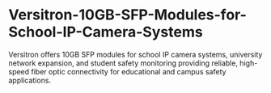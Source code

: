 # Versitron-10GB-SFP-Modules-for-School-IP-Camera-Systems
Versitron offers 10GB SFP modules for school IP camera systems, university network expansion, and student safety monitoring providing reliable, high-speed fiber optic connectivity for educational and campus safety applications.
